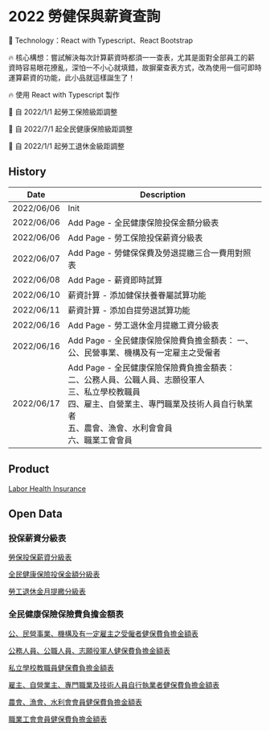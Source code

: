 # 2022 勞健保與薪資查詢
:rocket: Technology：React with Typescript、React Bootstrap

:fire: 核心構想：嘗試解決每次計算薪資時都須一一查表，尤其是面對全部員工的薪資時容易眼花撩亂，深怕一不小心就填錯，故摒棄查表方式，改為使用一個可即時運算薪資的功能，此小品就這樣誕生了！

:fire: 使用 React with Typescript 製作

:pushpin: 自 2022/1/1 起勞工保險級距調整

:pushpin: 自 2022/7/1 起全民健康保險級距調整

:pushpin: 自 2022/1/1 起勞工退休金級距調整


## History
| Date       | Description                                                      |
| ---------- | ---------------------------------------------------------------- |
| 2022/06/06 | Init                                                             |
| 2022/06/06 | Add Page - 全民健康保險投保金額分級表                            |
| 2022/06/06 | Add Page - 勞工保險投保薪資分級表                                |
| 2022/06/07 | Add Page - 勞健保保費及勞退提繳三合一費用對照表                  |
| 2022/06/08 | Add Page - 薪資即時試算                                          |
| 2022/06/10 | 薪資計算 - 添加健保扶養眷屬試算功能                              |
| 2022/06/11 | 薪資計算 - 添加自提勞退試算功能                                  |
| 2022/06/16 | Add Page - 勞工退休金月提繳工資分級表                            |
| 2022/06/16 | Add Page - 全民健康保險保險費負擔金額表： 一、公、民營事業、機構及有一定雇主之受僱者 |
| 2022/06/17 | Add Page - 全民健康保險保險費負擔金額表：<br> 二、公務人員、公職人員、志願役軍人 <br> 三、私立學校教職員 <br> 四、雇主、自營業主、專門職業及技術人員自行執業者 <br> 五、農會、漁會、水利會會員 <br> 六、職業工會會員 |

## Product
[Labor Health Insurance](https://fakestandard.github.io/react-labor-health-insurance)

## Open Data
### 投保薪資分級表
[勞保投保薪資分級表](https://data.gov.tw/dataset/6258)

[全民健康保險投保金額分級表](https://data.gov.tw/dataset/20251)

[勞工退休金月提繳分級表](https://data.gov.tw/dataset/6274)

### 全民健康保險保險費負擔金額表
[公、民營事業、機構及有一定雇主之受僱者健保費負擔金額表](https://data.nhi.gov.tw/Datasets/DatasetDetail.aspx?id=281&Mid=A110689)

[公務人員、公職人員、志願役軍人健保費負擔金額表](https://data.nhi.gov.tw/Datasets/DatasetDetail.aspx?id=279&Mid=A110689)

[私立學校教職員健保費負擔金額表](https://data.nhi.gov.tw/Datasets/DatasetDetail.aspx?id=280&Mid=A110689)

[雇主、自營業主、專門職業及技術人員自行執業者健保費負擔金額表](https://data.nhi.gov.tw/Datasets/DatasetDetail.aspx?id=283&Mid=A110689)

[農會、漁會、水利會會員健保費負擔金額表](https://data.nhi.gov.tw/Datasets/DatasetDetail.aspx?id=284&Mid=A110689)

[職業工會會員健保費負擔金額表](https://data.nhi.gov.tw/Datasets/DatasetDetail.aspx?id=282&Mid=A110689)
